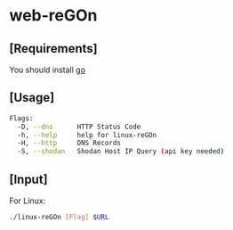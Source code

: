 # web-reGOn


## [Requirements]
You should install [go](https://go.dev/doc/install)
## [Usage]
```bash
Flags:
  -D, --dns      HTTP Status Code
  -h, --help     help for linux-reGOn
  -H, --http     DNS Records
  -S, --shodan   Shodan Host IP Query (api key needed)
```
## [Input]
For Linux:
```bash
./linux-reGOn [Flag] $URL
```

